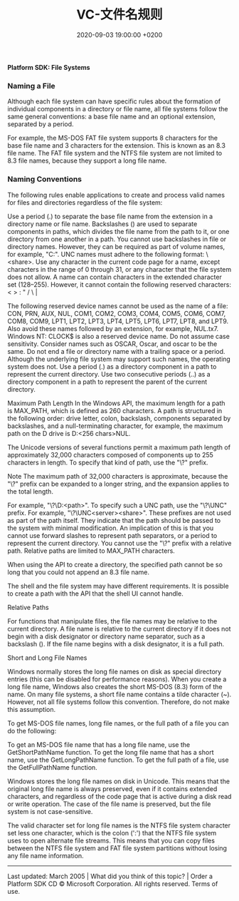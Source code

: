 ﻿---
layout: post
title:  "VC-文件名规则"
date:   2020-09-03 19:00:00 +0200
categories: VC
---

#### Platform SDK: File Systems
### Naming a File
Although each file system can have specific rules about the formation of individual components in a directory or file name, all file systems follow the same general conventions: a base file name and an optional extension, separated by a period.   

For example, the MS-DOS FAT file system supports 8 characters for the base file name and 3 characters for the extension. This is known as an 8.3 file name. The FAT file system and the NTFS file system are not limited to 8.3 file names, because they support a long file name.   

### Naming Conventions

The following rules enable applications to create and process valid names for files and directories regardless of the file system:


Use a period (.) to separate the base file name from the extension in a directory name or file name.
Backslashes (\) are used to separate components in paths, which divides the file name from the path to it, or one directory from one another in a path. You cannot use backslashes in file or directory names. However, they can be required as part of volume names, for example, "C:\". UNC names must adhere to the following format: \\<server>\<share>.
Use any character in the current code page for a name, except characters in the range of 0 through 31, or any character that the file system does not allow. A name can contain characters in the extended character set (128–255). However, it cannot contain the following reserved characters:
< > : " / \ |

The following reserved device names cannot be used as the name of a file: CON, PRN, AUX, NUL, COM1, COM2, COM3, COM4, COM5, COM6, COM7, COM8, COM9, LPT1, LPT2, LPT3, LPT4, LPT5, LPT6, LPT7, LPT8, and LPT9. Also avoid these names followed by an extension, for example, NUL.tx7.
Windows NT:  CLOCK$ is also a reserved device name.
Do not assume case sensitivity. Consider names such as OSCAR, Oscar, and oscar to be the same.
Do not end a file or directory name with a trailing space or a period. Although the underlying file system may support such names, the operating system does not.
Use a period (.) as a directory component in a path to represent the current directory.
Use two consecutive periods (..) as a directory component in a path to represent the parent of the current directory.

Maximum Path Length
In the Windows API, the maximum length for a path is MAX_PATH, which is defined as 260 characters. A path is structured in the following order: drive letter, colon, backslash, components separated by backslashes, and a null-terminating character, for example, the maximum path on the D drive is D:\<256 chars>NUL.

The Unicode versions of several functions permit a maximum path length of approximately 32,000 characters composed of components up to 255 characters in length. To specify that kind of path, use the "\\?\" prefix.

Note  The maximum path of 32,000 characters is approximate, because the "\\?\" prefix can be expanded to a longer string, and the expansion applies to the total length.

For example, "\\?\D:\<path>". To specify such a UNC path, use the "\\?\UNC\" prefix. For example, "\\?\UNC\<server>\<share>". These prefixes are not used as part of the path itself. They indicate that the path should be passed to the system with minimal modification. An implication of this is that you cannot use forward slashes to represent path separators, or a period to represent the current directory. You cannot use the "\\?\" prefix with a relative path. Relative paths are limited to MAX_PATH characters.

When using the API to create a directory, the specified path cannot be so long that you could not append an 8.3 file name.

The shell and the file system may have different requirements. It is possible to create a path with the API that the shell UI cannot handle.


Relative Paths

For functions that manipulate files, the file names may be relative to the current directory. A file name is relative to the current directory if it does not begin with a disk designator or directory name separator, such as a backslash (\). If the file name begins with a disk designator, it is a full path.


Short and Long File Names

Windows normally stores the long file names on disk as special directory entries (this can be disabled for performance reasons). When you create a long file name, Windows also creates the short MS-DOS (8.3) form of the name. On many file systems, a short file name contains a tilde character (~). However, not all file systems follow this convention. Therefore, do not make this assumption.

To get MS-DOS file names, long file names, or the full path of a file you can do the following:


To get an MS-DOS file name that has a long file name, use the GetShortPathName function.
To get the long file name that has a short name, use the GetLongPathName function.
To get the full path of a file, use the GetFullPathName function.

Windows stores the long file names on disk in Unicode. This means that the original long file name is always preserved, even if it contains extended characters, and regardless of the code page that is active during a disk read or write operation. The case of the file name is preserved, but the file system is not case-sensitive.

The valid character set for long file names is the NTFS file system character set less one character, which is the colon (':') that the NTFS file system uses to open alternate file streams. This means that you can copy files between the NTFS file system and FAT file system partitions without losing any file name information.


--------------------------------------------------------------------------------

Last updated: March 2005  |  What did you think of this topic?  |  Order a Platform SDK CD
© Microsoft Corporation. All rights reserved. Terms of use.

